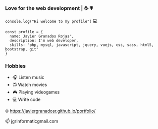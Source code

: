 ### Love for the web development | :coffee: :heartpulse:
`console.log("Hi welcome to my profile")` :computer:

~~~
const profile = {
  name: Javier Granados Rojas", 
  description: I'm web developer,
  skills: "php, mysql, javascript, jquery, vuejs, css, sass, html5, bootstrap, git"
}  
~~~
### Hobbies 

- :headphones: Listen music 
- :tv: Watch movies
- :video_game: Playing videogames
- :computer: Write code

:globe_with_meridians: https://javiergranadosr.github.io/portfolio/

:mailbox: jgrinformaticgmail.com


<!--
**javiergranadosr/javiergranadosr** is a ✨ _special_ ✨ repository because its `README.md` (this file) appears on your GitHub profile.

Here are some ideas to get you started:

- 🔭 I’m currently working on ...
- 🌱 I’m currently learning ...
- 👯 I’m looking to collaborate on ...
- 🤔 I’m looking for help with ...
- 💬 Ask me about ...
- 📫 How to reach me: ...
- 😄 Pronouns: ...
- ⚡ Fun fact: ...
-->
